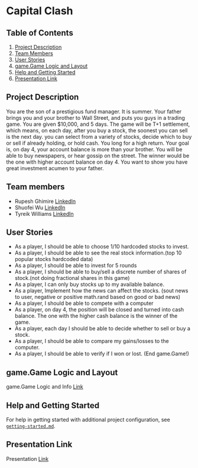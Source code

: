 # Capital Clash

## Table of Contents
1. [Project Description](#Project-Description)
2. [Team Members](#Team-members)
3. [User Stories](#User-Stories)
4. [game.Game Logic and Layout](#Game-Logic-and-Layout)
5. [Help and Getting Started](#Help-and-Getting-Started)
6. [Presentation Link](#Presentation-Link)

## Project Description
You are the son of a prestigious fund manager. It is summer. Your father brings you and your brother to Wall Street, 
and  puts you guys in a trading game. You are given $10,000, and 5 days. 
The game will be T+1 settlement, which means, on each day, after you buy a stock, 
the soonest you can sell is the next day. you can select from a variety of stocks, 
decide which to buy or sell if already holding, or hold cash. You long for a high return. 
Your goal is, on day 4, your account balance is more than your brother. 
You will be able to buy newspapers, or hear gossip on the street. 
The winner would be the one with higher account balance on day 4. 
You want to show you have great investment acumen to your father.

## Team members
- Rupesh Ghimire [LinkedIn](https://www.linkedin.com/in/rupeshghimirey/)
- Shuofei Wu [LinkedIn](https://www.linkedin.com/in/seth-w-7409a9180/)
- Tyreik Williams [LinkedIn](https://www.linkedin.com/in/ty%E2%80%99reik-williams-b0563a1a4/)

## User Stories
- As a player, I should be able to choose 1/10 hardcoded stocks to invest. 
- As a player, I should be able to see the real stock information.(top 10 popular stocks hardcoded data)
- As a player, I should be able to invest for 5 rounds
- As a player, I should be able to buy/sell a discrete number of shares of stock.(not doing fractional shares in this game)
- As a player, I can only buy stocks up to my available balance.
- As a player, Implement how the news can affect the stocks. (sout news to user, negative or positive math.rand based on good or bad news)
- As a player, I should be able to compete with a computer
- As a player, on day 4, the position will be closed and turned into cash balance. The one with the higher cash balance is the winner of the game.
- As a player, each day I should be able to decide whether to sell or buy a stock. 
- As a player, I should be able to compare my gains/losses to the computer.
- As a player, I should be able to verify if I won or lost. (End game.Game!)

## game.Game Logic and Layout
game.Game Logic and Info [Link](https://docs.google.com/document/d/1RVf7V4_O_127ZeazDGKxYUPM2RCySMRHm2cdlQSS6WM/edit)

## Help and Getting Started
For help in getting started with additional project configuration, see [`getting-started.md`](getting-started.md).

## Presentation Link
Presentation [Link](https://docs.google.com/document/d/1RVf7V4_O_127ZeazDGKxYUPM2RCySMRHm2cdlQSS6WM/edit)